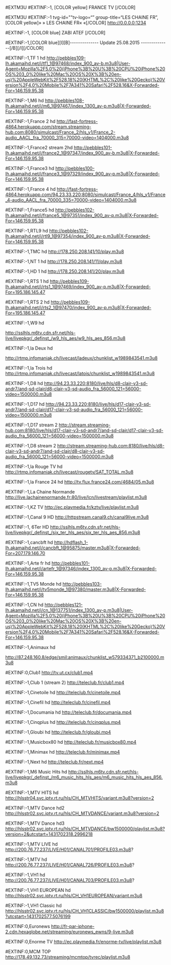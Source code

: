 #EXTM3U
#EXTINF:-1, [COLOR yellow] FRANCE TV  [/COLOR]

#EXTM3U
#EXTINF:-1 tvg-id=""tv-logo=“” group-title=“LES CHAINE FR”,[COLOR yellow]» » LES CHAINE FR« «[/COLOR]
http://0.0.0.0:1234

#EXTINF:-1, [COLOR blue] ZABI ATEF  [/COLOR]
 
#EXTINF:-1,[COLOR blue][I][B]-------------- Update 25.08.2015 --------------[/B][/I][/COLOR]

#EXTINF:-1,TF 1 hd
http://pebbles109-lh.akamaihd.net/i/tf1_1@97468/index_900_av-b.m3u8|User-Agent=Mozilla%2F5.0%20(iPhone%3B%20U%3B%20CPU%20iPhone%20OS%203_0%20like%20Mac%20OS%20X%3B%20en-us)%20AppleWebKit%2F528.18%20(KHTML%2C%20like%20Gecko)%20Version%2F4.0%20Mobile%2F7A341%20Safari%2F528.16&X-Forwarded-For=146.159.95.38

#EXTINF:-1,M6 hd
http://pebbles108-lh.akamaihd.net/i/m6_1@97467/index_1300_av-p.m3u8|X-Forwarded-For=146.159.95.38


#EXTINF:-1,France 2 hd
http://fast-fortress-4864.herokuapp.com/stream.streaming-hub.com:8080/simulcast/France_2/hls_v1/France_2-audio_AACL_fra_70000_315=70000-video=1404000.m3u8


#EXTINF:-1,France2 stream 2hd
http://pebbles101-lh.akamaihd.net/i/france2_1@97347/index_900_av-b.m3u8|X-Forwarded-For=146.159.95.38


#EXTINF:-1,France3 hd
http://pebbles100-lh.akamaihd.net/i/france3_1@97329/index_900_av-p.m3u8|X-Forwarded-For=146.159.95.38


#EXTINF:-1,France 4 hd
http://fast-fortress-4864.herokuapp.com/94.23.33.220:8080/simulcast/France_4/hls_v1/France_4-audio_AACL_fra_70000_335=70000-video=1404000.m3u8


#EXTINF:-1,France5 hd
http://pebbles102-lh.akamaihd.net/i/france5_1@97351/index_900_av-p.m3u8|X-Forwarded-For=146.159.95.38

#EXTINF:-1,RTL9 hd
http://pebbles102-lh.akamaihd.net/i/rtl9_1@97354/index_900_av-p.m3u8|X-Forwarded-For=146.159.95.38

#EXTINF:-1,TMC hd
http://178.250.208.141/10/play.m3u8


#EXTINF:-1,NT 1 hd
http://178.250.208.141/11/play.m3u8

#EXTINF:-1,HD 1 hd
http://178.250.208.141/20/play.m3u8



#EXTINF:-1,RTS 1 hd
http://pebbles109-lh.akamaihd.net/i/rts1_1@97469/index_900_av-p.m3u8|X-Forwarded-For=195.186.145.47

#EXTINF:-1,RTS 2 hd
http://pebbles109-lh.akamaihd.net/i/rts2_1@97470/index_900_av-p.m3u8|X-Forwarded-For=195.186.145.47

#EXTINF:-1,W9 hd

http://sslhls.m6tv.cdn.sfr.net/hls-live/livepkgr/_definst_/w9_hls_aes/w9_hls_aes_856.m3u8

#EXTINF:-1,la Deux hd

http://rtmp.infomaniak.ch/livecast/ladeux/chunklist_w1989843541.m3u8

#EXTINF:-1,la Trois hd
http://rtmp.infomaniak.ch/livecast/latois/chunklist_w1989843541.m3u8


#EXTINF:-1,D8 hd
http://94.23.33.220:8180/live/hls/d8-clair-v3-sd-andr7/and-sd-clair/d8-clair-v3-sd-audio_fra_56000_121=56000-video=1500000.m3u8


#EXTINF:-1,D17 hd
http://94.23.33.220:8180/live/hls/d17-clair-v3-sd-andr7/and-sd-clair/d17-clair-v3-sd-audio_fra_56000_121=56000-video=1500000.m3u8

#EXTINF:-1,D17 stream 2
http://stream.streaming-hub.com:8180/live/hls/d17-clair-v3-sd-andr7/and-sd-clair/d17-clair-v3-sd-audio_fra_56000_121=56000-video=1500000.m3u8


#EXTINF:-1,D8 stream 2
http://stream.streaming-hub.com:8180/live/hls/d8-clair-v3-sd-andr7/and-sd-clair/d8-clair-v3-sd-audio_fra_56000_121=56000-video=1500000.m3u8


#EXTINF:-1,la Rouge TV hd
http://rtmp.infomaniak.ch/livecast/rougetv/SAT_TOTAL.m3u8

#EXTINF:-1,la France 24 hd
http://tv.flux.france24.com/4684/05.m3u8

#EXTINF:-1,La Chaine Normande
http://live.lachainenormande.fr:80/live/lcn/livestream/playlist.m3u8

#EXTINF:-1,KZ TV
http://ec.playmedia.fr/kztv/live/playlist.m3u8

#EXTINF:-1,Canal 9 HD
http://httpstream.canal9.ch/canal9live.m3u8

#EXTINF:-1, 6Ter HD
http://sslhls.m6tv.cdn.sfr.net/hls-live/livepkgr/_definst_/six_ter_hls_aes/six_ter_hls_aes_856.m3u8

#EXTINF:-1,cancbft hd
http://hdflash_1-lh.akamaihd.net/i/cancbft_1@95875/master.m3u8|X-Forwarded-For=207.179.146.70

#EXTINF:-1,Arte fr hd
http://pebbles101-lh.akamaihd.net/i/artefr_1@97346/index_1300_av-p.m3u8|X-Forwarded-For=146.159.95.38

#EXTINF:-1,TV5 Monde hd
http://pebbles103-lh.akamaihd.net/i/tv5monde_1@97380/master.m3u8|X-Forwarded-For=146.159.95.38

#EXTINF:-1,CN hd
http://pebbles121-lh.akamaihd.net/i/cn_1@137751/index_1300_av-p.m3u8|User-Agent=Mozilla%2F5.0%20(iPhone%3B%20U%3B%20CPU%20iPhone%20OS%203_0%20like%20Mac%20OS%20X%3B%20en-us)%20AppleWebKit%2F528.18%20(KHTML%2C%20like%20Gecko)%20Version%2F4.0%20Mobile%2F7A341%20Safari%2F528.16&X-Forwarded-For=146.159.95.38

#EXTINF:-1,Animaux hd

http://87.248.160.8/edge/smil:animaux/chunklist_w579334371_b2100000.m3u8


#EXTINF:0,Club1
http://tv.ut.cx/club1.mp4

#EXTINF:-1,Club 1 (stream 2)
http://teleclub.fr/club1.mp4

#EXTINF:-1,Cinetoile hd
http://teleclub.fr/cinetoile.mp4


#EXTINF:-1,Cinefil hd
http://teleclub.fr/cinefil.mp4

#EXTINF:-1,Documania hd
http://teleclub.fr/documania.mp4

#EXTINF:-1,Cinqplus hd
http://teleclub.fr/cinqplus.mp4

#EXTINF:-1,Gloubi hd
http://teleclub.fr/gloubi.mp4

#EXTINF:-1,Musicbox80 hd
http://teleclub.fr/musicbox80.mp4

#EXTINF:-1,Minimax hd
http://teleclub.fr/minimax.mp4

#EXTINF:-1,Next hd
http://teleclub.fr/next.mp4

#EXTINF:-1,M6 Music Hits hd
http://sslhls.m6tv.cdn.sfr.net/hls-live/livepkgr/_definst_/m6_music_hits_hls_aes/m6_music_hits_hls_aes_856.m3u8

#EXTINF:-1,MTV HITS hd
http://hlsstr04.svc.iptv.rt.ru/hls/CH_MTVHITS/variant.m3u8?version=2

#EXTINF:-1,MTV Dance hd2
http://hlsstr02.svc.iptv.rt.ru/hls/CH_MTVDANCE/variant.m3u8?version=2

#EXTINF:-1,MTV Dance hd3
http://hlsstr02.svc.iptv.rt.ru/hls/CH_MTVDANCE/bw1500000/playlist.m3u8?version=2&utcstart=1431702318.2996218



#EXTINF:-1,MTV LIVE hd
http://200.76.77.237/LIVE/H01/CANAL701/PROFILE03.m3u8?

#EXTINF:-1,MTV hd
http://200.76.77.237/LIVE/H01/CANAL726/PROFILE03.m3u8?

#EXTINF:-1,VH1 hd
http://200.76.77.237/LIVE/H01/CANAL703/PROFILE03.m3u8?

#EXTINF:-1,VH1 EUROPEAN hd
http://hlsstr02.svc.iptv.rt.ru/hls/CH_VH1EUROPEAN/variant.m3u8

#EXTINF:-1,VH1 Classic hd
http://hlsstr02.svc.iptv.rt.ru/hls/CH_VH1CLASSIC/bw1500000/playlist.m3u8?utcstart=1431702577.5076199


#EXTINF:0,Euronews
http://fr-par-iphone-2.cdn.hexaglobe.net/streaming/euronews_ewns/9-live.m3u8

#EXTINF:0,Enorme TV
http://ec.playmedia.fr/enorme-tv/live/playlist.m3u8

#EXTINF:0,MCM TOP
http://178.49.132.73/streaming/mcmtop/tvrec/playlist.m3u8

